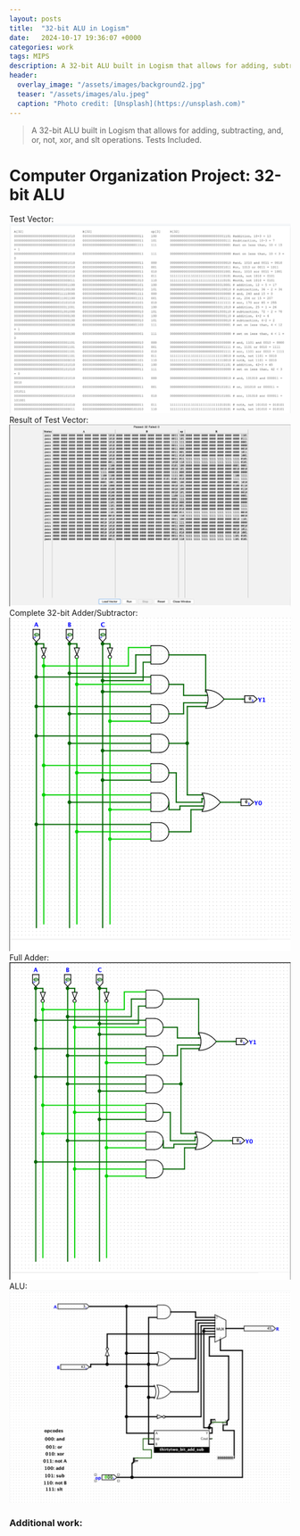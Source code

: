 ```yaml
---
layout: posts
title:  "32-bit ALU in Logism"
date:   2024-10-17 19:36:07 +0000
categories: work
tags: MIPS
description: A 32-bit ALU built in Logism that allows for adding, subtracting, and, or, not, xor, and slt operations. Tests Included.
header:
  overlay_image: "/assets/images/background2.jpg"
  teaser: "/assets/images/alu.jpeg"
  caption: "Photo credit: [Unsplash](https://unsplash.com)"
---
```

> A 32-bit ALU built in Logism that allows for adding, subtracting, and, or, not, xor, and slt operations. Tests Included.

# Computer Organization Project: 32-bit ALU

Test Vector:
![Test Vector](/assets/images/testvector.png)
Result of Test Vector:
![Result of Test Vector](/assets/images/testresult.png)
Complete 32-bit Adder/Subtractor:
![Complete 32-bit Adder/Subtractor](/assets/images/addsub.png)
Full Adder:
![Full Adder](/assets/images/fulladder.png)
ALU:
![ALU](/assets/images/ALU.png)

### Additional work: